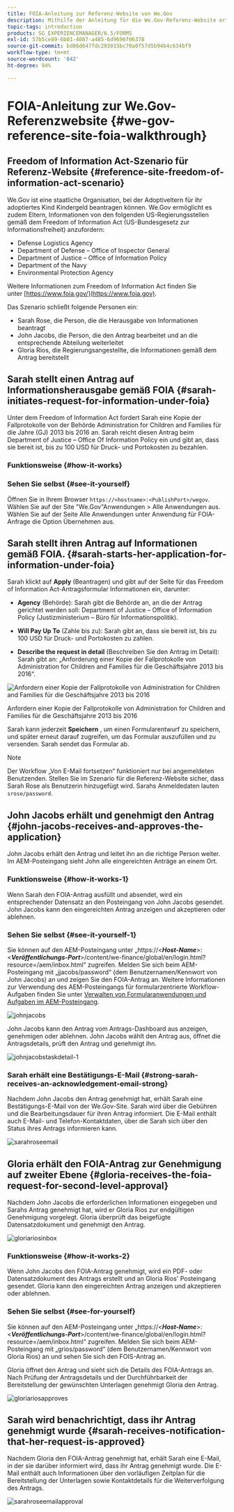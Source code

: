 ```yaml
---
title: FOIA-Anleitung zur Referenz-Website von We.Gov
description: Mithilfe der Anleitung für die We.Gov-Referenz-Website erfahren Sie, wie AEM Forms Behörden dabei hilft, Informationen zu beziehen und auf Antrag gemäß dem Freedom of Information Act (US-Bundesgesetz zur Informationsfreiheit) an Personen herauszugeben.
topic-tags: introduction
products: SG_EXPERIENCEMANAGER/6.5/FORMS
exl-id: 57b5ce89-6b01-4087-a485-6d9696f06378
source-git-commit: bd86d647fdc203015bc70a0f57d5b94b4c634bf9
workflow-type: tm+mt
source-wordcount: '842'
ht-degree: 94%

---
```


# FOIA-Anleitung zur We.Gov-Referenzwebsite {#we-gov-reference-site-foia-walkthrough}

## Freedom of Information Act-Szenario für Referenz-Website {#reference-site-freedom-of-information-act-scenario}

We.Gov ist eine staatliche Organisation, bei der Adoptiveltern für ihr adoptiertes Kind Kindergeld beantragen können. We.Gov ermöglicht es zudem Eltern, Informationen von den folgenden US-Regierungsstellen gemäß dem Freedom of Information Act (US-Bundesgesetz zur Informationsfreiheit) anzufordern:

* Defense Logistics Agency
* Department of Defense – Office of Inspector General
* Department of Justice – Office of Information Policy
* Department of the Navy
* Environmental Protection Agency

Weitere Informationen zum Freedom of Information Act finden Sie unter [https://www.foia.gov/](https://www.foia.gov).

Das Szenario schließt folgende Personen ein:

* Sarah Rose, die Person, die die Herausgabe von Informationen beantragt
* John Jacobs, die Person, die den Antrag bearbeitet und an die entsprechende Abteilung weiterleitet
* Gloria Rios, die Regierungsangestellte, die Informationen gemäß dem Antrag bereitstellt

## Sarah stellt einen Antrag auf Informationsherausgabe gemäß FOIA {#sarah-initiates-request-for-information-under-foia}

Unter dem Freedom of Information Act fordert Sarah eine Kopie der Fallprotokolle von der Behörde Administration for Children and Families für die Jahre (GJ) 2013 bis 2016 an. Sarah reicht diesen Antrag beim Department of Justice – Office Of Information Policy ein und gibt an, dass sie bereit ist, bis zu 100 USD für Druck- und Portokosten zu bezahlen.

### Funktionsweise {#how-it-works}

### Sehen Sie selbst {#see-it-yourself}

Öffnen Sie in Ihrem Browser `https://<hostname>:<PublishPort>/wegov`. Wählen Sie auf der Site &quot;We.Gov&quot;Anwendungen > Alle Anwendungen aus. Wählen Sie auf der Seite Alle Anwendungen unter Anwendung für FOIA-Anfrage die Option Übernehmen aus.

## Sarah stellt ihren Antrag auf Informationen gemäß FOIA. {#sarah-starts-her-application-for-information-under-foia}

Sarah klickt auf **Apply** (Beantragen) und gibt auf der Seite für das Freedom of Information Act-Antragsformular Informationen ein, darunter:

* **Agency** (Behörde): Sarah gibt die Behörde an, an die der Antrag gerichtet werden soll: Department of Justice – Office of Information Policy (Justizministerium – Büro für Informationspolitik).

* **Will Pay Up To** (Zahle bis zu): Sarah gibt an, dass sie bereit ist, bis zu 100 USD für Druck- und Portokosten zu zahlen.
* **Describe the request in detail** (Beschreiben Sie den Antrag im Detail): Sarah gibt an: „Anforderung einer Kopie der Fallprotokolle von Administration for Children and Families für die Geschäftsjahre 2013 bis 2016“.

![Anfordern einer Kopie der Fallprotokolle von Administration for Children and Families für die Geschäftsjahre 2013 bis 2016](assets/sarahfiosform.png)

Anfordern einer Kopie der Fallprotokolle von Administration for Children and Families für die Geschäftsjahre 2013 bis 2016

Sarah kann jederzeit **Speichern** , um einen Formularentwurf zu speichern, und später erneut darauf zugreifen, um das Formular auszufüllen und zu versenden. Sarah sendet das Formular ab.

>[!NOTE]
>
>Der Workflow „Von E-Mail fortsetzen“ funktioniert nur bei angemeldeten Benutzenden. Stellen Sie im Szenario für die Referenz-Website sicher, dass Sarah Rose als Benutzerin hinzugefügt wird. Sarahs Anmeldedaten lauten `srose/password`.

## John Jacobs erhält und genehmigt den Antrag {#john-jacobs-receives-and-approves-the-application}

John Jacobs erhält den Antrag und leitet ihn an die richtige Person weiter. Im AEM-Posteingang sieht John alle eingereichten Anträge an einem Ort.

### Funktionsweise {#how-it-works-1}

Wenn Sarah den FOIA-Antrag ausfüllt und absendet, wird ein entsprechender Datensatz an den Posteingang von John Jacobs gesendet. John Jacobs kann den eingereichten Antrag anzeigen und akzeptieren oder ablehnen.

### Sehen Sie selbst {#see-it-yourself-1}

Sie können auf den AEM-Posteingang unter „https://&lt;***Host-Name***>:&lt;***Veröffentlichungs-Port***>/content/we-finance/global/en/login.html?resource=/aem/inbox.html“ zugreifen. Melden Sie sich beim AEM-Posteingang mit „jjacobs/password“ (dem Benutzernamen/Kennwort von John Jacobs) an und zeigen Sie den FOIA-Antrag an. Weitere Informationen zur Verwendung des AEM-Posteingangs für formularzentrierte Workflow-Aufgaben finden Sie unter [Verwalten von Formularanwendungen und Aufgaben im AEM-Posteingang](/help/forms/using/manage-applications-inbox.md).

![johnjacobs](assets/johnjacobs.png)

John Jacobs kann den Antrag vom Antrags-Dashboard aus anzeigen, genehmigen oder ablehnen. John Jacobs wählt den Antrag aus, öffnet die Antragsdetails, prüft den Antrag und genehmigt ihn.

![johnjacobstaskdetail-1](assets/johnjacobstaskdetail-1.png)

### <strong>Sarah erhält eine Bestätigungs-E-Mail</strong> {#strong-sarah-receives-an-acknowledgement-email-strong}

Nachdem John Jacobs den Antrag genehmigt hat, erhält Sarah eine Bestätigungs-E-Mail von der We.Gov-Site. Sarah wird über die Gebühren und die Bearbeitungsdauer für ihren Antrag informiert. Die E-Mail enthält auch E-Mail- und Telefon-Kontaktdaten, über die Sarah sich über den Status ihres Antrags informieren kann.

![sarahroseemail](assets/sarahroseemail.png)

## Gloria erhält den FOIA-Antrag zur Genehmigung auf zweiter Ebene {#gloria-receives-the-foia-request-for-second-level-approval}

Nachdem John Jacobs die erforderlichen Informationen eingegeben und Sarahs Antrag genehmigt hat, wird er Gloria Rios zur endgültigen Genehmigung vorgelegt. Gloria überprüft das beigefügte Datensatzdokument und genehmigt den Antrag.

![gloriariosinbox](assets/gloriariosinbox.png)

### Funktionsweise {#how-it-works-2}

Wenn John Jacobs den FOIA-Antrag genehmigt, wird ein PDF- oder Datensatzdokument des Antrags erstellt und an Gloria Rios&#39; Posteingang gesendet. Gloria kann den eingereichten Antrag anzeigen und akzeptieren oder ablehnen.

### Sehen Sie selbst {#see-for-yourself}

Sie können auf den AEM-Posteingang unter „https://&lt;***Host-Name***>:&lt;***Veröffentlichungs-Port***>/content/we-finance/global/en/login.html?resource=/aem/inbox.html“ zugreifen. Melden Sie sich beim AEM-Posteingang mit „grios/password“ (dem Benutzernamen/Kennwort von Gloria Rios) an und sehen Sie sich den FOIS-Antrag an.

Gloria öffnet den Antrag und sieht sich die Details des FOIA-Antrags an. Nach Prüfung der Antragsdetails und der Durchführbarkeit der Bereitstellung der gewünschten Unterlagen genehmigt Gloria den Antrag.

![gloriariosapproves](assets/gloriariosapproves.png)

## Sarah wird benachrichtigt, dass ihr Antrag genehmigt wurde {#sarah-receives-notification-that-her-request-is-approved}

Nachdem Gloria den FOIA-Antrag genehmigt hat, erhält Sarah eine E-Mail, in der sie darüber informiert wird, dass ihr Antrag genehmigt wurde. Die E-Mail enthält auch Informationen über den vorläufigen Zeitplan für die Bereitstellung der Unterlagen sowie Kontaktdetails für die Weiterverfolgung des Antrags.

![sarahroseemailapproval](assets/sarahroseemailapproval.png)
